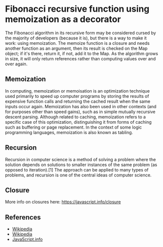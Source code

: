 # Fibonacci recursive function using memoization as a decorator

The Fibonacci algorithm in its recursive form may be considered cursed by the majority of developers (because it is), but there is a way to make it work: using memoization. The memoize function is a closure and needs another function as an argument, then its result is checked on the Map object; if it's there, return it, if not, add it to the Map. As the algorithm grows in size, it will only return references rather than computing values over and over again.

## Memoization

In computing, memoization or memoisation is an optimization technique used primarily to speed up computer programs by storing the results of expensive function calls and returning the cached result when the same inputs occur again. Memoization has also been used in other contexts (and for purposes other than speed gains), such as in simple mutually recursive descent parsing. Although related to caching, memoization refers to a specific case of this optimization, distinguishing it from forms of caching such as buffering or page replacement. In the context of some logic programming languages, memoization is also known as tabling.

## Recursion

Recursion in computer science is a method of solving a problem where the solution depends on solutions to smaller instances of the same problem (as opposed to iteration).[1] The approach can be applied to many types of problems, and recursion is one of the central ideas of computer science.

## Closure
More info on closures here: https://javascript.info/closure

## References
 - [Wikipedia](https://en.wikipedia.org/wiki/Memoization) 
 - [Wikipedia](https://en.wikipedia.org/wiki/Recursion_(computer_science))
 - [JavaScript.info](https://javascript.info/closure)
